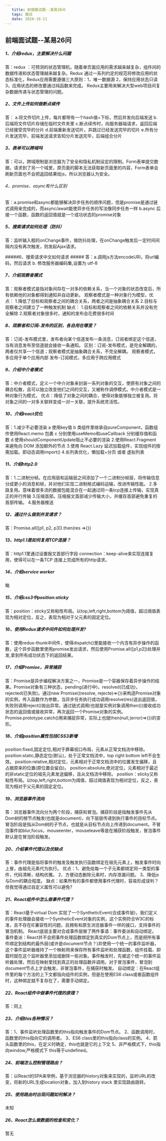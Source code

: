 ```yaml
---
   title: 前端面试题--某易26问 
   tags: 面试
   date: 2020-10-11
---
```

## 前端面试题--某易26问 ##
##### 1、介绍redux，主要解决什么问题 #####

答：redux ：可预测的状态管理机，随着单页面应用的需求越来越复杂，组件间的数据传递和状态管理越来越复杂。Redux 通过一系列约定的规范将修改应用的状态标准化，Redux应用需要遵循三大原则：1，唯一数据源 2，保持应用状态只读 3，应用状态的修改要通过纯函数来完成。
Redux主要用来解决大型web项目间复杂数据传递与状态管理的问题。

##### 2、⽂件上传如何做断点续传 #####
<!--more-->
答： a.将文件切片上传，每片都带有一个hash值+下标，然后并发向后端发送
b.后端将文件切片存储在临时文件夹里
c.断点续传时，向服务器端请求，返回后端已经接受完毕的分片
d.前端重新发送切片，并跳过已经发送完毕的切片
e.所有分片发送完毕，前端发送请求告知分片发送完毕，后端组合分片

##### 3、表单可以跨域吗 #####

答：可以，跨域限制是浏览器为了安全和隐私机制设定的限制。Form表单提交数据，请求到了另一个域里，原页面的脚本无法获取新页面里的内容，Form表单会刷新页面也不会把返回结果给js，所以浏览器认为安全。


###### 4、promise、async有什么区别 ######

答：a.promise和async都能够解决异步任务的顺序问题，但是promise是通过链式调用来完成的，而async/await能使异步任务的写法像同步任务一样
    b.async 后接一个函数，函数的返回值就是一个成功状态的promise对象

##### 5、搜索请求如何处理（防抖） #####
答：监听输入框的onChange事件，做防抖处理，在onChange触发后一定时间间隔内没有再次触发，则发起Ajax请求。

#####6、搜索请求中⽂如何请求 #####
答：a.调用js方法encodeURI，将url编码，然后请求
b. 修改服务器编码集,设置为 utf-8

##### 7、介绍观察者模式 ##### 

答：观察者模式是指对象间存在一对多的依赖关系，当一个对象的状态改变后，所有依赖他的对象都得到通知并自动更新。
观察者模式是一种对象行为模型，优点：
1.降低了目标和观察者之间的耦合关系，两者之间是抽象耦合关系
2.目标与观察者之间建立了一种触发机制
缺点：
1.目标和观察者之间的依赖关系并没有完全解除
2.观察者对象很多时，通知的发布会花费很多时间

##### 8、观察者和订阅-发布的区别，各⾃⽤在哪⾥？ #####
 答：订阅-发布模式里，发布者向某个信道发布一条消息，订阅者绑定这个信道，当有消息发布至信道就会接收一条通知。
区别：订阅-发布模式，是完全解耦的，两者仅共享一个信道；观察者模式是抽象耦合关系，不完全解耦。
观察者模式，多应用于单个应用内部
发布-订阅模式，多应用于跨应用模式

##### 9、介绍中介者模式 #####
答：中介者模式，定义一个中介对象来封装一系列对象的交互，使原有对象之间的耦合松散，且可以独立改变他们之间的交互，又被称作调停模式。中介者模式是一种对象行为模式，
优点：降低了对象之间的耦合，使得对象能够独立被复用。将对象之间的一对多关联转变成一对一关联，提升系统灵活性。

##### 10、介绍react优化 #####
答：1.减少不必要渲染
a 使用key值
b 类组件里继承自pureComponent，函数组件使用React.memo 包裹
c 分别使用useMemo和useCallback 分别缓存值和函数
d.使用shouldComponentUpdate阻止不必要的渲染
2.使用React.Fragment 来避免向 DOM 添加额外的节点
3.使用 React.Lazy 延迟加载组件，实现组件的按需加载。即动态调用import()
4.长列表优化，懒加载+分页 或者 虚拟列表

##### 11、介绍http2.0 #####
 答：1.二进制分帧。在应用层和运输层之间添加了一个二进制分帧层，将传输信息分成更小的消息和帧，并对他们实现二进制格式编码运输，改进传输性能。
2.多路复用。意味着很多流的数据包能混合在一起通过同一条tcp连接上传输，实现真正的并行传输
3.压缩首部。压缩报文首部减少传输大小，并缓存首部避免重复的首部传输。
4.服务器推送

##### 12、通过什么做到并发请求？ #####
答：Promise.all([p1, p2, p3]).then(res =>{})

##### 13、http1.1是如何复⽤TCP连接？ #####
答：http1.1里通过设置报文首部行字段 connection：keep-alive来实现连接复用，使得可以在一条TCP 连接上完成所有的http请求。

##### 14、介绍service worker #####
略

##### 15、介绍css3中position:sticky #####
答：position：sticky又称粘性布局。以top,left,right,bottom为阈值，超过阈值表现为相对定位，反之，表现为相对于父元素的固定定位。

##### 16、使用Redux请求中间件如何处理并发? #####
答：使用redux-thunk中间件，使得dispatch()里能接收一个内含有异步操作的函数，这个异步函数里使用promise发出请求，然后使用Promise.all([p1,p2])处理并发,拿到所有成功状态下的返回结果。

##### 17、介绍Promise，异常捕获 #####
答：Promise是异步编程解决方案之一，Promise是一个容器保存着异步操作的结果。Promise对象有三种状态，pending(进行中)，resolved(已成功)，rejected(已失败)。通过new Promise((resolve, rejecte)=>{})来构造Promise对象的实例，传入函数作为参数，当异步任务执行成功调用resolve(res)送出返回值，失败则调用reject()抛出异常。通过链式调用(也就是实例对象调用then())接收成功状态的返回值或接收异常，再次返回一个Promise对象的实例。
Promise.prototype.catch()用来捕捉异常，实际上也就then(null,(error)=>{})的变形。

##### 18、介绍position属性包括CSS3新增 #####
position:fixed,固定定位,相对于屏幕视口布局，元素从正常文档流中移除。
position:static,静态定位(默认)，处于正常文档流中，top right bottom left不会生效。
position:relative,相对定位，元素相对于正常文档流中的位置发生偏移，且占据原来的位置(原位置会留白)。
position:absolute,绝对定位，元素相对于最近的非static定位的祖先元素发送偏移，且从文档流中移除。
position：sticky又称粘性布局。以top,left,right,bottom为阈值，超过阈值表现为相对定位，反之，表现为相对于父元素的固定定位。

##### 19、浏览器事件流向 #####
答：浏览器事件流向分为两个阶段，捕获和冒泡。捕获阶段是指触发事件先从Dom树的根节点触发(也就是document)，向下层层传递到执行事件的目标节点。冒泡阶段是指从Dom树的子节点，也就是从目标节点向上传递到document。不冒泡事件如blur,focus，mouseenter，mouseleave等是在捕获阶段触发，冒泡事件默认是在冒泡阶段触发。

##### 20、介绍事件代理以及优缺点 #####
答：事件代理是指将事件的触发及触发执行函数绑定在祖先元素上，触发事件时向上冒，由祖先元素代为执行。
优点：1、避免给每一个子元素都绑定同一类型的事件，代码清晰，结构优雅。
2、方便动态删除元素时，内存泄漏问题。
3、降低js与Dom的耦合程度。
缺点：如果所有的事件都使用事件代理时，容易形成误判？但我觉得通过自定义属性可以避免?

##### 21、React组件中怎么做事件代理？ #####
答：React基于virtual Dom 实现了一个SyntheticEvent(合成事件层)，我们定义的事件处理器会接收一个SyntheticEvent对象的实例，这个实例符合W3C的标准，且不存在IE兼容性的问题，且拥有和原生浏览器事件一样的接口，支持事件的冒泡机制。
React底层主要对合成事件层做了两件事请：事件委派和自动绑定。
事件委派：React并不会把事件处理函数绑定到真实的Dom节点上，而是把所有事件绑定到结构的最外层(或许是document节点？)并使用一个统一的事件监听器，这个事件监听器维持了一个映射用来保存所有事件监听和处理函数，组件挂载、卸载时就在这个监听器里添加或删除一些对象。事件触发时，先被这个统一的事件监听器处理，然后在映射里找到真正的处理函数并调用。对于冒泡事件，冒泡到document节点上才会触发，非冒泡事件，在捕获时触发。
自动绑定：在React组件里的每个方法的上下文都指向组件的实例，但是在使用ES6 class或者函数组件时，这种绑定就不复存在了，需要手动绑定。

##### 22、React组件中做事件代理的原理？ #####
答：同上

##### 23、介绍this各种情况？ #####
答：1、事件监听处理函数里的this指向触发事件的Dom节点。
2、函数调用时，函数里的this指向它的调用者。
3、ES6 class里的this指向class的实例。
4、箭头函数里的this，在定义时确定，this也就是它的上下文
5、非严格模式下，this指向window,严格模式下 this等于undefined。

##### 24、前端怎么控制管理路由？ #####
答：以React的SPA来举例，基于浏览器的history对象来实现的，监听URL的改变，将新的URL生成location对象，加入到history stack 里实现路由跳转。
##### 25、使⽤路由时出现问题如何解决？ #####
未知
##### 26、React怎么做数据的检查和变化？ #####
暂无
